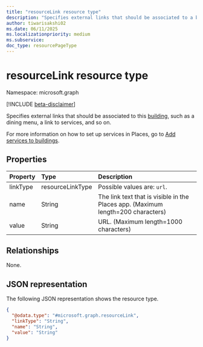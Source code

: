 ```yaml
---
title: "resourceLink resource type"
description: "Specifies external links that should be associated to a building in Places, such as a dining menu or a link to other services."
author: tiwarisakshi02
ms.date: 06/11/2025
ms.localizationpriority: medium
ms.subservice:
doc_type: resourcePageType
---
```


# resourceLink resource type

Namespace: microsoft.graph

[!INCLUDE [beta-disclaimer](../../includes/beta-disclaimer.md)]

Specifies external links that should be associated to this [building](./building.md), such as a dining menu, a link to services, and so on.

For more information on how to set up services in Places, go to [Add services to buildings](/microsoft-365/places/services-in-places).

## Properties
|Property|Type|Description|
|:---|:---|:---|
|linkType|resourceLinkType|Possible values are: `url`.|
|name|String|The link text that is visible in the Places app. (Maximum length=200 characters)|
|value|String|URL. (Maximum length=1000 characters)|

## Relationships
None.

## JSON representation
The following JSON representation shows the resource type.
<!-- {
  "blockType": "resource",
  "@odata.type": "microsoft.graph.resourceLink"
}
-->
``` json
{
  "@odata.type": "#microsoft.graph.resourceLink",
  "linkType": "String",
  "name": "String",
  "value": "String"
}
```

